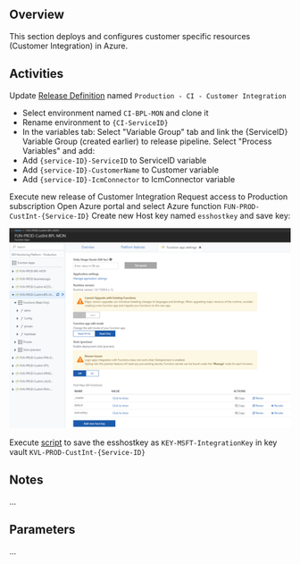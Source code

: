 ## Overview
This section deploys and configures customer specific resources (Customer Integration) in Azure.

## Activities

Update [Release Definition](https://easplatform.visualstudio.com/Monitoring/_apps/hub/ms.vss-releaseManagement-web.cd-workflow-hub?definitionId=13&_a=environments-editor-preview) named `Production - CI - Customer Integration`

- Select environment named `CI-BPL-MON` and clone it
- Rename environment to `{CI-ServiceID}`
- In the variables tab:
Select "Variable Group" tab and link the {ServiceID} Variable Group (created earlier) to release pipeline.
Select "Process Variables" and add:
- Add `{service-ID}-ServiceID` to ServiceID variable
- Add `{service-ID}-CustomerName` to Customer variable
- Add `{service-ID}-IcmConnector` to IcmConnector variable

Execute new release of Customer Integration
Request access to Production subscription
Open Azure portal and select Azure function `FUN-PROD-CustInt-{Service-ID}`
Create new Host key named `esshostkey` and save key:

 ![image.png](.attachments/image-f8e9f4f5-5be6-49e0-ab24-f3d34fbacdcf.png)

Execute [script](https://easplatform.visualstudio.com/_git/Monitoring?path=%2Fsrc%2FMicrosoft.EAS.Monitoring.Deployment.CustomerIntegration&version=GBproduction#path=%2Fsrc%2FMicrosoft.EAS.Monitoring.Deployment.CustomerIntegration%2FPost-CreateSecretsInKeyVault.ps1&version=GBproduction&_a=contents) to save the esshostkey as `KEY-MSFT-IntegrationKey` in key vault `KVL-PROD-CustInt-{Service-ID}`
## Notes
...

## Parameters

...


